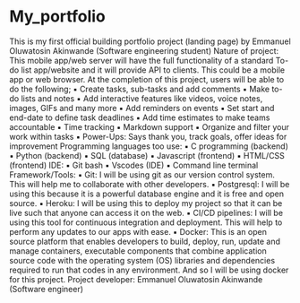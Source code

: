 # My_portfolio
This is my first official building portfolio project (landing page)  by Emmanuel Oluwatosin Akinwande (Software engineering student) 
Nature of project: This mobile app/web server will have the full functionality of a standard  To-do list app/website and it will provide API to clients. This could be a mobile app or web  browser. At the completion of this project, users will be able to do the following; 
▪ Create tasks, sub-tasks and add comments 
▪ Make to-do lists and notes 
▪ Add interactive features like videos, voice notes, images, GIFs and many more ▪ Add reminders on events 
▪ Set start and end-date to define task deadlines 
▪ Add time estimates to make teams accountable 
▪ Time tracking 
▪ Markdown support 
▪ Organize and filter your work within tasks 
▪ Power-Ups: Says thank you, track goals, offer ideas for improvement Programming languages too use: 
▪ C programming (backend) 
▪ Python (backend) 
▪ SQL (database) 
▪ Javascript (frontend) 
▪ HTML/CSS (frontend) 
IDE: 
▪ Git bash 
▪ Vscodes (IDE) 
▪ Command line terminal 
Framework/Tools: 
▪ Git: I will be using git as our version control system. This will help me to collaborate  with other developers. 
▪ Postgresql: I will be using this because it is a powerful database engine and it is free  and open source. 
▪ Heroku: I will be using this to deploy my project so that it can be live such that  anyone can access it on the web. 
▪ CI/CD pipelines: I will be using this tool for continuous integration and deployment.  This will help to perform any updates to our apps with ease. 
▪ Docker: This is an open source platform that enables developers to build, deploy, run,  update and manage containers, executable components that combine application 
source code with the operating system (OS) libraries and dependencies required to run  that codes in any environment. And so I will be using docker for this project. 
Project developer: 
Emmanuel Oluwatosin Akinwande (Software engineer)
